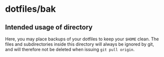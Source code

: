 # dotfiles/bak

## Intended usage of directory

Here, you may place backups of your dotfiles to keep your `$HOME` clean. The files and subdirectories
inside this directory will always be ignored by git, and will therefore not be deleted when issuing
`git pull origin`.
